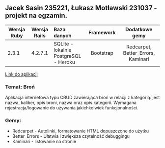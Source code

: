 ## Jacek Sasin 235221, Łukasz Motławski 231037 - projekt na egzamin.

| Wersja Ruby   | Wersja Rails  |                Baza danych                 | Framework |           Dodatkowe gemy           |
| ------------- |:-------------:|:-------------------------------------------|:---------:|:----------------------------------:|
| 2.3.1         | 4.2.7.1         | SQLite - lokalnie<br />PostgreSQL - Heroku | Bootstrap | Redcarpet, Better_Errors, Kaminari      |


[Link do aplikacji]()

### Temat: Broń

Aplikacja internetowa typu CRUD zawierająca broń w relacji z kategorią: jest nazwa, kaliber, opis broni, nazwa oraz opis kategorii. Wymagana rejestracja/logowanie do używania jakichkolwiek funkcjonalności.

### Gemy:<br/>

- Redcarpet - Autolinki, formatowanie HTML dopuszczone do użytku
- Better_Errors - Ułatwia i zwiększa czytelność debuggingu
- Kaminari - listowanie na stronie
